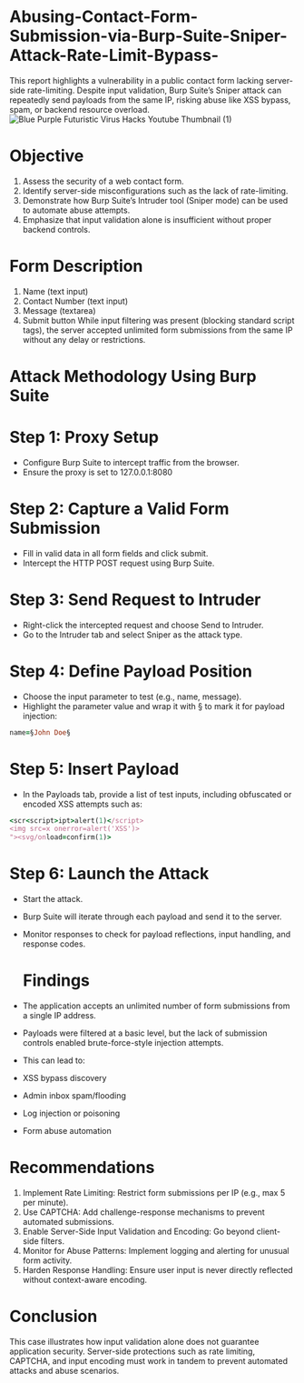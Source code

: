 # Abusing-Contact-Form-Submission-via-Burp-Suite-Sniper-Attack-Rate-Limit-Bypass-
This report highlights a vulnerability in a public contact form lacking server-side rate-limiting. Despite input validation, Burp Suite’s Sniper attack can repeatedly send payloads from the same IP, risking abuse like XSS bypass, spam, or backend resource overload. 
![Blue Purple Futuristic Virus Hacks Youtube Thumbnail (1)](https://github.com/user-attachments/assets/6eb71b56-bd9d-42e3-a51d-2cc91ed23e82)
# Objective
1. Assess the security of a web contact form.
2. Identify server-side misconfigurations such as the lack of rate-limiting.
2. Demonstrate how Burp Suite’s Intruder tool (Sniper mode) can be used to automate abuse attempts.
3. Emphasize that input validation alone is insufficient without proper backend controls.
   
# Form Description
1. Name (text input)
2. Contact Number (text input)
3. Message (textarea)
4. Submit button
While input filtering was present (blocking standard script tags), the server accepted unlimited form submissions from the same IP without any delay or restrictions.

# Attack Methodology Using Burp Suite

# Step 1: Proxy Setup
- Configure Burp Suite to intercept traffic from the browser.
- Ensure the proxy is set to 127.0.0.1:8080
# Step 2: Capture a Valid Form Submission
- Fill in valid data in all form fields and click submit.
- Intercept the HTTP POST request using Burp Suite.
# Step 3: Send Request to Intruder
- Right-click the intercepted request and choose Send to Intruder.
- Go to the Intruder tab and select Sniper as the attack type.
# Step 4: Define Payload Position
- Choose the input parameter to test (e.g., name, message).
- Highlight the parameter value and wrap it with § to mark it for payload injection:
```ruby
name=§John Doe§
```

# Step 5: Insert Payload
- In the Payloads tab, provide a list of test inputs, including obfuscated or encoded XSS attempts such as:
```ruby
<scr<script>ipt>alert(1)</script>
<img src=x onerror=alert('XSS')>
"><svg/onload=confirm(1)>
```

# Step 6: Launch the Attack
- Start the attack.
- Burp Suite will iterate through each payload and send it to the server.
- Monitor responses to check for payload reflections, input handling, and response codes.

  # Findings
- The application accepts an unlimited number of form submissions from a single IP address.
- Payloads were filtered at a basic level, but the lack of submission controls enabled brute-force-style injection attempts.
- This can lead to:
- XSS bypass discovery
- Admin inbox spam/flooding
- Log injection or poisoning
- Form abuse automation
  
# Recommendations
1. Implement Rate Limiting: Restrict form submissions per IP (e.g., max 5 per minute).
2. Use CAPTCHA: Add challenge-response mechanisms to prevent automated submissions.
3. Enable Server-Side Input Validation and Encoding: Go beyond client-side filters.
4. Monitor for Abuse Patterns: Implement logging and alerting for unusual form activity.
5. Harden Response Handling: Ensure user input is never directly reflected without context-aware encoding.
   
# Conclusion
This case illustrates how input validation alone does not guarantee application security. Server-side protections such as rate limiting, CAPTCHA, and input encoding must work in tandem to prevent automated attacks and abuse scenarios.



